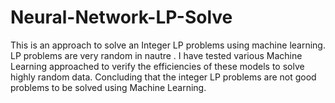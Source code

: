 # Neural-Network-LP-Solve
This is an approach to solve an Integer LP problems using machine learning. LP problems are very random in nautre . I have tested various Machine Learning approached to verify the efficiencies of these models to solve 
highly random data. Concluding that the integer LP problems are not good problems to be solved using Machine Learning. 
